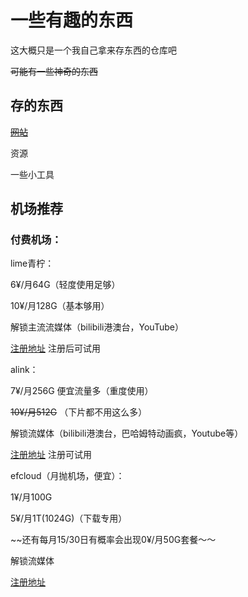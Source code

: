 # 一些有趣的东西
这大概只是一个我自己拿来存东西的仓库吧

~~可能有一些神奇的东西~~

## 存的东西
[~~网站~~](https://github.com/huangcy208/somethingfun/blob/main/por-site "诶嘿")

资源

一些小工具

## 机场推荐

### 付费机场：

lime青柠：

6¥/月64G（轻度使用足够）

10¥/月128G（基本够用）

解锁主流流媒体（bilibili港澳台，YouTube）

[注册地址](https://www.lime345.buzz/#/register?code=Zf5K2GS9)
注册后可试用

alink：

7¥/月256G 便宜流量多（重度使用）

~~10¥/月512G~~ （下片都不用这么多）

解锁流媒体（bilibili港澳台，巴哈姆特动画疯，Youtube等）

[注册地址](https://ypso.cc/#/register?code=Nxa5V550)
注册可试用

efcloud（月抛机场，便宜）：

1¥/月100G

5¥/月1T(1024G)（下载专用）

~~还有每月15/30日有概率会出现0¥/月50G套餐～～

解锁流媒体

[注册地址](https://www.efcloud.cc/#/register?code=PZi7sJn0)
